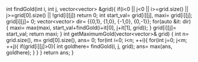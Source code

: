 int findGold(int i, int j, vector<vector<int>> &grid){
if(i<0 || j<0 || i>=grid.size() || j>=grid[0].size() || !grid[i][j]) return 0;
int start_val= grid[i][j], maxi= grid[i][j];
grid[i][j]= 0;
vector<vector<int>> dir= {{0,1}, {1,0}, {-1,0}, {0,-1}};
for(auto &it: dir){
maxi= max(maxi, start_val+findGold(i+it[0], j+it[1], grid));
}
grid[i][j]= start_val;
return maxi;
}
int getMaximumGold(vector<vector<int>>& grid) {
int n= grid.size(), m= grid[0].size(), ans= 0;
for(int i=0; i<n; ++i){
for(int j=0; j<m; ++j){
if(grid[i][j]>0){
int goldhere= findGold(i, j, grid);
ans= max(ans, goldhere);
}
}
}
return ans;
}